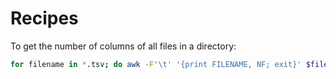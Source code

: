 # Recipes

To get the number of columns of all files in a directory:

```sh
for filename in *.tsv; do awk -F'\t' '{print FILENAME, NF; exit}' $filename; done
```
